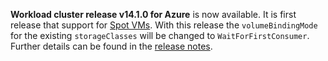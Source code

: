 **Workload cluster release v14.1.0 for Azure** is now available. It is first release that support for [Spot VMs](https://azure.microsoft.com/en-us/pricing/spot/). With this release the `volumeBindingMode` for the existing `storageClasses` will be changed to `WaitForFirstConsumer`. Further details can be found in the [release notes](https://docs.giantswarm.io/changes/workload-cluster-releases-azure/releases/azure-v14.1.0/).
